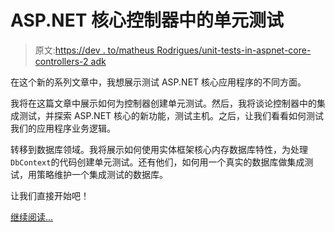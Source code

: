 # ASP.NET 核心控制器中的单元测试

> 原文:[https://dev . to/matheus Rodrigues/unit-tests-in-aspnet-core-controllers-2 adk](https://dev.to/matheusrodrigues/unit-tests-in-aspnet-core-controllers-2adk)

在这个新的系列文章中，我想展示测试 ASP.NET 核心应用程序的不同方面。

我将在这篇文章中展示如何为控制器创建单元测试。然后，我将谈论控制器中的集成测试，并探索 ASP.NET 核心的新功能，测试主机。之后，让我们看看如何测试我们的应用程序业务逻辑。

转移到数据库领域。我将展示如何使用实体框架核心内存数据库特性，为处理`DbContext`的代码创建单元测试。还有他们，如何用一个真实的数据库做集成测试，用策略维护一个集成测试的数据库。

让我们直接开始吧！

[继续阅读...](https://www.matheus.ro/2018/05/28/unit-tests-in-asp-net-core-controllers/)